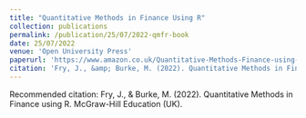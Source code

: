 ```yaml
---
title: "Quantitative Methods in Finance Using R"
collection: publications
permalink: /publication/25/07/2022-qmfr-book
date: 25/07/2022
venue: 'Open University Press'
paperurl: 'https://www.amazon.co.uk/Quantitative-Methods-Finance-using-R/dp/0335251269/ref=sr_1_1?keywords=quantitative+methods+in+finance+using+r+john+fry&qid=1656840084&sprefix=quantitative+finance+using+R+%2Caps%2C80&sr=8-1'
citation: 'Fry, J., &amp; Burke, M. (2022). Quantitative Methods in Finance using R. McGraw-Hill Education (UK).'
---
```


Recommended citation: Fry, J., & Burke, M. (2022). Quantitative Methods in Finance using R. McGraw-Hill Education (UK).